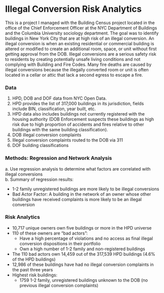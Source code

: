 # Illegal Conversion Risk Analytics

This is a project I managed with the Building Census project located in the office of the Chief Enforcement Officer at the NYC Department of Buildings and the Columbia University sociology department. The goal was to identify buildings in New York City that are at high risk of an illegal conversion. An illegal conversion is when an existing residential or commercial building is altered or modified to create an additional room, space, or unit without first getting approval from the DOB. Illegal conversions are a serious safety risk to residents by creating potentially unsafe living conditions and not complying with Building and Fire Codes. Many fire deaths are caused by illegal conversions because the illegally converted room or unit is often located in a cellar or attic that lack a second egress to escape a fire.

### Data
1. HPD, DOB and DOF data from NYC Open Data.  
2. HPD provides the list of 317,000 buildings in its jurisdiction, fields include BIN, classification, year built, etc.  
3. HPD data also includes buildings not currently registered with the housing authority (DOB Enforcement suspects these buildings as high risk due to high proportion of accidents and fires relative to other buildings with the same building classification).
4. DOB illegal conversion complaints  
5. Illegal conversion complaints routed to the DOB via 311  
6. DOF building classifications  

### Methods: Regression and Network Analysis
a. Use regression analysis to determine what factors are correlated with illegal conversions  
b. Summary of regression results:  
- 1-2 family unregistered buildings are more likely to be illegal conversions  
- Bad Actor Factor: A building in the network of an owner whose other buildings have received complaints is more likely to be an illegal conversion  

### Risk Analytics

- 10,717 unique owners own five buildings or more in the HPD universe  
- 110 of these owners are “bad actors”:  
    - Have a high percentage of violations and no access as final illegal conversion dispositions in their portfolio  
    - Own a high number of 1-2 family and non-registered buildings  
- The 110 bad actors own 14,459 out of the 317,539  HPD buildings (4.6% of the HPD buildings)  
- 12,986 of these buildings have had no illegal conversion complaints in the past three years  
- Highest risk buildings:  
    - 1759 1-2 family, unregistered buildings unknown to the DOB (no previous illegal conversion complaints)
